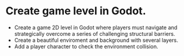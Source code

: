 # Create game level in Godot.
- Create a game 2D level in Godot where players must navigate and strategically overcome a series of challenging structural barriers. 
- Create a beautiful enviroment and background with several layers.
- Add a player character to check the environment collision.

